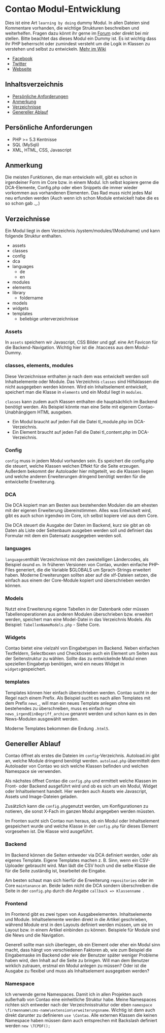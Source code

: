 # Contao Modul-Entwicklung

Dies ist eine Art `learning by doing` dummy Modul. In allen Dateien sind Kommentare vorhanden, die wichtige Strukturen beschreiben und weiterhelfen. Fragen dazu könnt ihr gerne im [Forum](https://community.contao.org/de/) oder direkt bei mir stellen. Bitte beachtet das dieses Modul ein Dummy ist. Es ist wichtig dass ihr PHP beherrscht oder zumindest versteht um die Logik in Klassen zu verstehen und selbst zu entwickeln. [Mehr im Wiki](https://github.com/Sioweb/ContaoDummy/wiki)

- [Facebook](https://www.facebook.com/sioweb)
- [Twitter](https://twitter.com/Sioweb)
- [Webseite](http://www.sioweb.de)

## Inhaltsverzeichnis

- [Persönliche Anforderungen](#persönliche-anforderungen)
- [Anmerkung](#anmerkung)
- [Verzeichnisse](#verzeichnisse)
- [Genereller Ablauf](#genereller-ablauf)


## Persönliche Anforderungen 

- PHP >= 5.3 Kentnisse
- SQL (MySqli)
- XML, HTML, CSS, Javascript

## Anmerkung

Die meisten Funktionen, die man entwickeln will, gibt es schon in irgendeiner Form im Core bzw. in einem Modul. Ich selbst kopiere gerne die DCA-Elemente, Config.php oder eben Snippets die immer wieder vorkommen aus vorhandenen Elementen. Das Rad muss nicht jedes Mal neu erfunden werden (Auch wenn ich schon Module entwickelt habe die es so schon gab ._.)

## Verzeichnisse

Ein Modul liegt in dem Verzeichnis /system/modules/(Modulname) und kann folgende Struktur enthalten.

- assets
- classes
- config
- dca
- languages
	- de
	- en
- modules
- elements
- library
  - foldername
- models
- widgets
- templates
	- beliebige unterverzeichnisse

### Assets

In `assets` speichern wir Javascript, CSS Bilder und ggf. eine Art Favicon für die Backend-Navigation. Wichtig hier ist die .htaccess aus dem Modul-Dummy.

### classes, elements, modules

Diese Verzeichnisse enthalten je nach dem was entwickelt werden soll Inhaltselemente oder Module. Das Verzeichnis `classes` sind Hilfsklassen die nicht ausgegeben werden können. Wird ein Inhaltselement entwickelt, speichert man die Klasse in `elements` und ein Modul liegt in `modules`.

`classes` kann zudem auch Klassen enthalten die hauptsächlich im Backend benötigt werden. Als Beispiel könnte man eine Seite mit eigenem Contao-Unabhängigem HTML ausgeben.

- Ein Modul braucht auf jeden Fall die Datei tl_module.php im DCA-Verzeichnis.
- Ein Element braucht auf jeden Fall die Datei tl_content.php im DCA-Verzeichnis.

### Config

`config` muss in jedem Modul vorhanden sein. Es speichert die config.php die steuert, welche Klassen welchen Effekt für die Seite erzeugen. Außerdem bekommt der Autoloader hier mitgeteilt, wo die Klassen liegen und welche anderen Erweiterungen dringend benötigt werden für die entwickelte Erweiterung.

### DCA

Die DCA kopiert man am Besten aus bestehenden Modulen die am ehesten mit der eigenen Erweiterung übereinstimmen. Alles was Entwickelt wird, gibt es auch schon irgendwo im Core, ich selbst kopiere viel aus dem Core.

Die DCA steuert die Ausgabe der Daten im Backend, kurz sie gibt an ob Daten als Liste oder Seitenbaum ausgeben werden soll und definiert das Formular mit dem ein Datensatz ausgegeben werden soll.

### languages

`languages`enthält Verzeichnisse mit den zweistelligen Ländercodes, als Beispiel `de`und `en`. In früheren Versionen von Contao, wurden einfache PHP-Files generiert, die die Variable $GLOBALS um Sprach-Strings erweitert haben. Moderne Erweiterungen sollten aber auf die xlf-Dateien setzen, die einfach aus einem der Core-Module kopiert und überschrieben werden können.

### Models

Nutzt eine Erweiterung eigene Tabellen in der Datenbank oder müssen Tabellenoperationen aus anderen Modulen überschrieben bzw. erweitert werden, speichert man eine Model-Datei in das Verzeichnis Models. Als Beispiel: `TabellenNameModels.php` - Siehe Core.

### Widgets

Contao bietet eine vielzahl von Eingabetypen im Backend. Neben einfachen Textfeldern, Selectboxen und Checkboxen auch ein Element um Seiten aus der Seitenstruktur zu wählen. Sollte das zu entwickelnde Modul einen speziellen Eingabetyp benötigen, wird ein neues Widget in `widgets`gespeichert.

### templates

Templates können hier einfach überschrieben werden. Contao sucht in der Regel nach einem Prefix. Als Beispiel sucht es nach allen Templates mit dem Prefix `news_`, will man ein neues Template anlegen ohne ein bestehendes zu überschreiben, muss es einfach nur `news_irgendEinBegriff_archive` genannt werden und schon kann es in den News-Modulen ausgewählt werden.

Moderne Templates bekommen die Endung `.html5`.

## Genereller Ablauf

Contao öffnet als erstes die Dateien im `config`-Verzeichnis. Autoload.ini gibt an, welche Module dringend benötigt werden. `autoload.php` übermittelt dem Autoloader von Contao wo sich  welche Klassen befinden und welchen Namespace sie verwenden.

Als nächstes öffnet Contao die `config.php` und ermittelt welche Klassen im Front- oder Backend ausgeführt wird und ob es sich um ein Modul, Widget oder Inhaltselement handelt. Hier werden auch Assets wie Javascript, Assets und Image-Dateien geladen.

Zusätzlich kann die `config.php`genutzt werden, um Konfigurationen zu notieren, die sonst X-Fach im ganzen Modul angegeben werden müssten.

Im Fronten sucht sich Contao nun heraus, ob ein Modul oder Inhaltselement gespeichert wurde und welche Klasse in der `config.php` für dieses Element vorgesehen ist. Die Klasse wird ausgeführt.

### Backend

Im Backend können die Seiten entweder via DCA definiert werden, oder als eigenes Template. Eigene Templates machen z. B. Sinn, wenn ein CSV-Uploader gebraucht wird. Man lädt die CSV hoch und die selbe Klasse die für die Seite zuständig ist, bearbeitet die Eingabe.

Am besten schaut man sich hierfür die Erweiterung `repositories` oder im Core `maintanance` an. Beide laden nicht die DCA sondern überschreiben die Seite in der `config.php` durch die Angabe `callback => Klassenname `. 

### Frontend

Im Frontend gibt es zwei typen von Ausgabeelementen. Inhaltselemente und Module. Inhaltselemente werden direkt in die Artikel geschrieben, während Module erst in den Layouts definiert werden müssen, um sie im Layout bzw. in einem Artikel einbinden zu können. Beispiele für Module sind die News und die Navigation.

Generell sollte man sich überlegen, ob ein Element oder eher ein Modul sinn macht, dass hängt von verschiedenen Faktoren ab, wie zum Beispiel die Eingabemaske im Backend oder wie der Benutzer später weniger Probleme haben wird, den Inhalt auf die Seite zu bringen. Will man dem Benutzer wirklich zutrauen, erstmal ein Modul anlegen zu müssen? Oder ist die Ausgabe zu flexibel und muss als Inhaltselement ausgegeben werden?

### Namespace

Ich verwende gerne Namespaces. Damit ich in allen Projekten auch außerhalb von Contao eine einheitliche Struktur habe. Meine Namespaces richten sich entweder nach der Verzeichnisstruktur oder eben `namespace \firmenname\cms-name\extension\erweiterungsname`. Wichtig ist dann auch direkt darunter zu definieren `use \Contao`. Alle externen Klassen die keinen Namespace haben müssen dann auch entsprechen mit Backslash definiert werden `new \TCPDF();`

